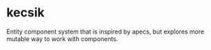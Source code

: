 # kecsik

Entity component system that is inspired by apecs, but explores more mutable way
to work with components.
